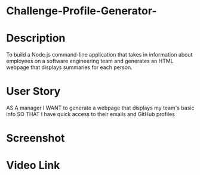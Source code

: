 # Challenge-Profile-Generator-
# Description 
To build a Node.js command-line application that takes in information about employees on a software engineering team and generates an HTML webpage that displays summaries for each person.
# User Story
AS A manager
I WANT to generate a webpage that displays my team's basic info
SO THAT I have quick access to their emails and GitHub profiles
# Screenshot
# Video Link
